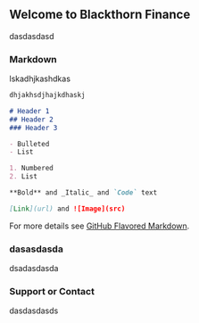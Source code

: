 ## Welcome to Blackthorn Finance

dasdasdasd

### Markdown

lskadhjkashdkas

```markdown
dhjakhsdjhajkdhaskj

# Header 1
## Header 2
### Header 3

- Bulleted
- List

1. Numbered
2. List

**Bold** and _Italic_ and `Code` text

[Link](url) and ![Image](src)
```

For more details see [GitHub Flavored Markdown](https://guides.github.com/features/mastering-markdown/).

### dasasdasda

dsadasdasda

### Support or Contact

dasdasdasds

